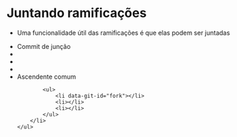 Juntando ramificações
=====================

- Uma funcionalidade útil das ramificações é que elas podem ser juntadas

<div class="git_tree" data-steps="1..">
    <ul data-step="0">
        <li data-git-merge="fork">Commit de junção</li>
        <li></li>
        <li></li>
        <li></li>
        <li>
            Ascendente comum

            <ul>
                <li data-git-id="fork"></li>
                <li></li>
                <li></li>
            </ul>
        </li>
    </ul>
</div>

<div>
    <script src="@routes.Assets.at("javascripts/git_tree_from_ul.js")">
    </script>
    <script src="@routes.Assets.at("javascripts/git_tree_to_svg.js")">
    </script>
</div>

